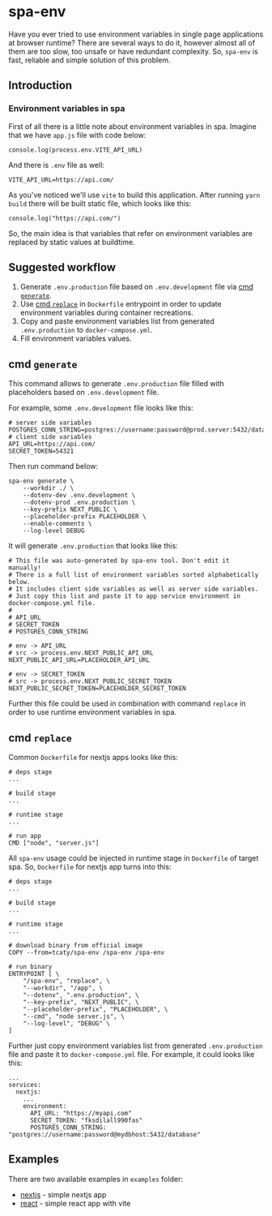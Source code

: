 # spa-env

Have you ever tried to use environment variables in single page applications at browser runtime? There are several ways to do it, however almost all of them are too slow, too unsafe or have redundant complexity. So, `spa-env` is fast, reliable and simple solution of this problem.

## Introduction

### Environment variables in spa

First of all there is a little note about environment variables in spa. Imagine that we have `app.js` file with code below:
```
console.log(process.env.VITE_API_URL)
```
And there is `.env` file as well:
```
VITE_API_URL=https://api.com/
```
As you've noticed we'll use `vite` to build this application. After running `yarn build` there will be built static file, which looks like this:
```
console.log("https://api.com/")
```
So, the main idea is that variables that refer on environment variables are replaced by static values at buildtime.

## Suggested workflow
1. Generate `.env.production` file based on `.env.development` file via [cmd `generate`](#cmd-generate).
2. Use [cmd `replace`](#cmd-replace) in `Dockerfile` entrypoint in order to update environment variables during container recreations.
3. Copy and paste environment variables list from generated `.env.production` to `docker-compose.yml`.
4. Fill environment variables values.

## cmd `generate`

This command allows to generate `.env.production` file filled with placeholders based on `.env.development` file.

For example, some `.env.development` file looks like this:
```
# server side variables
POSTGRES_CONN_STRING=postgres://username:password@prod.server:5432/database
# client side variables
API_URL=https://api.com/
SECRET_TOKEN=54321
```
Then run command below:
```
spa-env generate \
    --workdir ./ \
    --dotenv-dev .env.development \
    --dotenv-prod .env.production \
    --key-prefix NEXT_PUBLIC \
    --placeholder-prefix PLACEHOLDER \
    --enable-comments \
    --log-level DEBUG
```
It will generate `.env.production` that looks like this:
```
# This file was auto-generated by spa-env tool. Don't edit it manually!
# There is a full list of environment variables sorted alphabetically below.
# It includes client side variables as well as server side variables.
# Just copy this list and paste it to app service environment in docker-compose.yml file.
#
# API_URL
# SECRET_TOKEN
# POSTGRES_CONN_STRING

# env -> API_URL
# src -> process.env.NEXT_PUBLIC_API_URL
NEXT_PUBLIC_API_URL=PLACEHOLDER_API_URL

# env -> SECRET_TOKEN
# src -> process.env.NEXT_PUBLIC_SECRET_TOKEN
NEXT_PUBLIC_SECRET_TOKEN=PLACEHOLDER_SECRET_TOKEN
```
Further this file could be used in combination with command `replace` in order to use runtime environment variables in spa.

## cmd `replace`

Common `Dockerfile` for nextjs apps looks like this: 
```
# deps stage
...

# build stage
...

# runtime stage
...

# run app
CMD ["node", "server.js"]
```
All `spa-env` usage could be injected in runtime stage in `Dockerfile` of target spa. So, `Dockerfile` for nextjs app turns into this:
```
# deps stage
...

# build stage
...

# runtime stage
...

# download binary from official image
COPY --from=tcaty/spa-env /spa-env /spa-env

# run binary
ENTRYPOINT [ \
    "/spa-env", "replace", \
    "--workdir", "/app", \
    "--dotenv", ".env.production", \
    "--key-prefix", "NEXT_PUBLIC", \
    "--placeholder-prefix", "PLACEHOLDER", \
    "--cmd", "node server.js", \
    "--log-level", "DEBUG" \
]
```
Further just copy environment variables list from generated `.env.production` file and paste it to `docker-compose.yml` file. For example, it could looks like this:
```
...
services:
  nextjs:
    ...
    environment:
      API_URL: "https://myapi.com"
      SECRET_TOKEN: "fksdilall990fas"
      POSTGRES_CONN_STRING: "postgres://username:password@mydbhost:5432/database"
```

## Examples

There are two available examples in `examples` folder:
* [nextjs](examples/nextjs/README.md) - simple nextjs app
* [react](examples/react/README.md) - simple react app with vite
